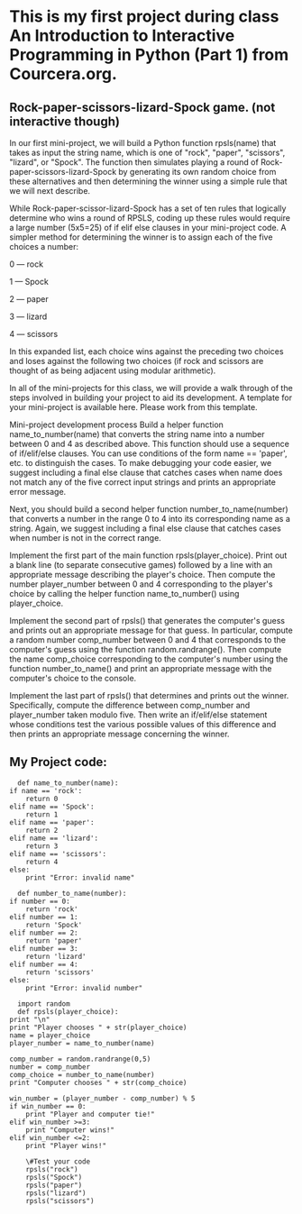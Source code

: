 This is my first project during class An Introduction to Interactive Programming in Python (Part 1)
from Courcera.org.  
===================================================================================================
Rock-paper-scissors-lizard-Spock game. (not interactive though)
---------------------------------------------------------------------------------------------------

In our first mini-project, we will build a Python function rpsls(name) that takes as input the string name,
which is one of "rock", "paper", "scissors", "lizard", or "Spock". 
The function then simulates playing a round of Rock-paper-scissors-lizard-Spock by generating its own random choice 
from these alternatives and then determining the winner using a simple rule that we will next describe.

While Rock-paper-scissor-lizard-Spock has a set of ten rules that logically determine who wins a round of RPSLS, 
coding up these rules would require a large number (5x5=25) of if elif else clauses in your mini-project code.
A simpler method for determining the winner is to assign each of the five choices a number:

0 — rock  

1 — Spock  

2 — paper  

3 — lizard  

4 — scissors  


In this expanded list, each choice wins against the preceding two choices and loses against the following two choices 
(if rock and scissors are thought of as being adjacent using modular arithmetic).

In all of the mini-projects for this class, we will provide a walk through of the steps involved in building your project to aid its development. A template for your mini-project is available here. Please work from this template.

Mini-project development process
Build a helper function name_to_number(name) that converts the string name into a number between 0 and 4 as described above. 
This function should use a sequence of if/elif/else clauses. 
You can use conditions of the form name == 'paper', etc. to distinguish the cases. 
To make debugging your code easier, we suggest including a final else clause that catches cases when name does not match any of the five correct input strings and prints an appropriate error message. 

Next, you should build a second helper function number_to_name(number) that converts a number in the range 0 to 4 into its corresponding name as a string. 
Again, we suggest including a final else clause that catches cases when number is not in the correct range. 

Implement the first part of the main function rpsls(player_choice). 
Print out a blank line (to separate consecutive games) followed by a line with an appropriate message describing the player's choice.
Then compute the number player_number between 0 and 4 corresponding to the player's choice by calling the helper function name_to_number() using player_choice.

Implement the second part of rpsls() that generates the computer's guess and prints out an appropriate message for that guess.
In particular, compute a random number comp_number between 0 and 4 that corresponds to the computer's guess using the function random.randrange().
Then compute the name comp_choice corresponding to the computer's number using the function number_to_name() and print an appropriate message with the computer's choice to the console.

Implement the last part of rpsls() that determines and prints out the winner. Specifically, compute the difference between comp_number and player_number taken modulo five. 
Then write an if/elif/else statement whose conditions test the various possible values of this difference and then prints an appropriate message concerning the winner.

## My Project code: ##
      def name_to_number(name):
    if name == 'rock':
        return 0
    elif name == 'Spock':
        return 1
    elif name == 'paper':
        return 2
    elif name == 'lizard':
        return 3
    elif name == 'scissors':
        return 4
    else:
        print "Error: invalid name"  
        
      def number_to_name(number):
    if number == 0:
        return 'rock'
    elif number == 1:
        return 'Spock'
    elif number == 2:
        return 'paper'
    elif number == 3:
        return 'lizard'
    elif number == 4:
        return 'scissors'
    else:
        print "Error: invalid number" 
    
      import random  
      def rpsls(player_choice): 
    print "\n"
    print "Player chooses " + str(player_choice)
    name = player_choice
    player_number = name_to_number(name)
    
    comp_number = random.randrange(0,5)
    number = comp_number
    comp_choice = number_to_name(number)
    print "Computer chooses " + str(comp_choice)
    
    win_number = (player_number - comp_number) % 5
    if win_number == 0:
        print "Player and computer tie!" 
    elif win_number >=3:
        print "Computer wins!"
    elif win_number <=2:
        print "Player wins!"  
        
        \#Test your code  
        rpsls("rock")  
        rpsls("Spock")  
        rpsls("paper")  
        rpsls("lizard")  
        rpsls("scissors")  



